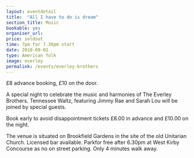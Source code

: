 ```yaml
---
layout: eventdetail
title:  "All I have to do is dream"
section_title: Music
bookable: yes
organiser_url:
price: soldout
time: 7pm for 7.30pm start
date: 2018-09-01
type: American folk
image: everley
permalink: /events/everley-brothers
---
```


£8 advance booking, £10 on the door.

A special night to celebrate the music and harmonies of The Everley Brothers. Tennessee Waltz, featuring Jimmy Rae and Sarah Lou will be joined by special guests.

Book early to avoid disappointment tickets £8.00 in advance and £10.00 on the night.

The venue is situated on Brookfield Gardens in the site of the old Unitarian Church. Licensed bar available. Parkfor free after 6.30pm at West Kirby Concourse as no on street parking. Only 4 minutes walk away.
